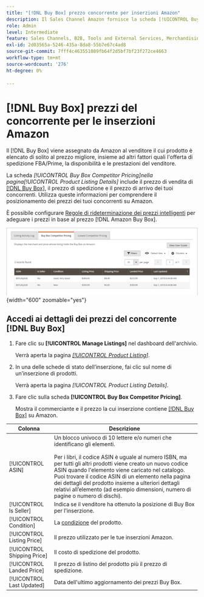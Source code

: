 ```yaml
---
title: "[!DNL Buy Box] prezzo concorrente per inserzioni Amazon"
description: Il Sales Channel Amazon fornisce la scheda [!UICONTROL Buy Box Competitor Pricing] per aiutarti a comprendere il posizionamento dei prezzi dei tuoi concorrenti su Amazon.
role: Admin
level: Intermediate
feature: Sales Channels, B2B, Tools and External Services, Merchandising, Integration
exl-id: 2d03565a-5246-435a-8da8-55b7e67c4ad8
source-git-commit: 7fff4c463551089fb64f2d5bf7bf23f272ce4663
workflow-type: tm+mt
source-wordcount: '276'
ht-degree: 0%

---
```


# [!DNL Buy Box] prezzi del concorrente per le inserzioni Amazon

Il [!DNL Buy Box] viene assegnato da Amazon al venditore il cui prodotto è elencato di solito al prezzo migliore, insieme ad altri fattori quali l&#39;offerta di spedizione FBA/Prime, la disponibilità e le prestazioni del venditore.

La scheda _[!UICONTROL Buy Box Competitor Pricing]_nella pagina_[!UICONTROL Product Listing Details]_ include il prezzo di vendita di [[!DNL Buy Box]](./buy-box-competitor-pricing.md), il prezzo di spedizione e il prezzo di arrivo dei tuoi concorrenti. Utilizza queste informazioni per comprendere il posizionamento dei prezzi dei tuoi concorrenti su Amazon.

È possibile configurare [Regole di rideterminazione dei prezzi intelligenti](./intelligent-repricing-rules.md) per adeguare i prezzi in base al prezzo [!DNL Amazon Buy Box].

![Dettagli sui prezzi dei concorrenti Buy Box](assets/amazon-listing-details-buy-box.png){width="600" zoomable="yes"}

## Accedi ai dettagli dei prezzi del concorrente [!DNL Buy Box]

1. Fare clic su **[!UICONTROL Manage Listings]** nel dashboard dell&#39;archivio.

   Verrà aperta la pagina [_[!UICONTROL Product Listing]_](./managing-product-listings.md).

1. In una delle schede di stato dell’inserzione, fai clic sul nome di un’inserzione di prodotti.

   Verrà aperta la pagina _[!UICONTROL Product Listing Details]_.

1. Fare clic sulla scheda **[!UICONTROL Buy Box Competitor Pricing]**.

   Mostra il commerciante e il prezzo la cui inserzione contiene [[!DNL Buy Box]](./buy-box-competitor-pricing.md) su Amazon.

| Colonna | Descrizione |
|-----------------------------|----------------------------------------------------------------------------------------------------------------------------------------------------------------------------------------------------------------------------------------------------------------------------------------------------------------------------------------------------------------------------------------|
| [!UICONTROL ASIN] | Un blocco univoco di 10 lettere e/o numeri che identificano gli elementi.<br><br>Per i libri, il codice ASIN è uguale al numero ISBN, ma per tutti gli altri prodotti viene creato un nuovo codice ASIN quando l&#39;elemento viene caricato nel catalogo. Puoi trovare il codice ASIN di un elemento nella pagina dei dettagli del prodotto insieme a ulteriori dettagli relativi all’elemento (ad esempio dimensioni, numero di pagine o numero di dischi). |
| [!UICONTROL Is Seller] | Indica se il venditore ha ottenuto la posizione di Buy Box per l&#39;inserzione. |
| [!UICONTROL Condition] | La [condizione](./product-listing-condition.md) del prodotto. |
| [!UICONTROL Listing Price] | Il prezzo utilizzato per le tue inserzioni Amazon. |
| [!UICONTROL Shipping Price] | Il costo di spedizione del prodotto. |
| [!UICONTROL Landed Price] | Il prezzo di listino del prodotto più il prezzo di spedizione. |
| [!UICONTROL Last Updated] | Data dell&#39;ultimo aggiornamento dei prezzi Buy Box. |
